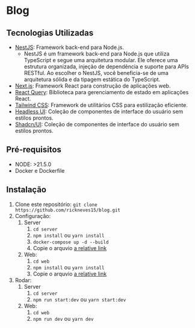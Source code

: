 # Blog

## Tecnologias Utilizadas

- [NestJS](https://nestjs.com/): Framework back-end para Node.js.
  - NestJS é um framework back-end para Node.js que utiliza TypeScript e segue uma arquitetura modular. Ele oferece uma estrutura organizada, injeção de dependência e suporte para APIs RESTful. Ao escolher o NestJS, você beneficia-se de uma arquitetura sólida e da tipagem estática do TypeScript.
- [Next.js](https://nextjs.org/): Framework React para construção de aplicações web.
- [React Query](https://react-query.tanstack.com/): Biblioteca para gerenciamento de estado em aplicações React.
- [Tailwind CSS](https://tailwindcss.com/): Framework de utilitários CSS para estilização eficiente.
- [Headless UI](https://headlessui.dev/): Coleção de componentes de interface do usuário sem estilos prontos.
- [Shadcn/UI](https://ui.shadcn.com/): Coleção de componentes de interface do usuário sem estilos prontos.

## Pré-requisitos

- NODE: >21.5.0
- Docker e Dockerfile

## Instalação

1. Clone este repositório: `git clone https://github.com/rickneves15/blog.git`
2. Configuração:
   1. Server
      1. `cd server`
      2. `npm install` ou `yarn install`
      3. `docker-compose up -d --build`
      4. Copie o arquvio [a relative link](server/env.example)
   2. Web:
      1. `cd web`
      2. `npm install` ou `yarn install`
      3. Copie o arquvio [a relative link](server/env.example)
3. Rodar:
   1. Server
      1. `cd server`
      2. `npm run start:dev` ou `yarn start:dev`
   2. Web:
      1. `cd web`
      2. `npm run dev` ou `yarn dev`
